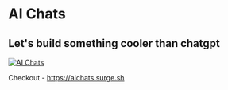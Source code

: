 # AI Chats

## Let's build something cooler than chatgpt

[![AI Chats](https://github.com/aichats/aichats/assets/24226219/6dc98a69-03bd-461f-ae88-39a61fac59d5)](https://aichats.surge.sh)

Checkout - https://aichats.surge.sh
